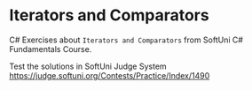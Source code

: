 # Iterators and Comparators

C# Exercises about `Iterators and Comparators` from SoftUni C# Fundamentals Course.

Test the solutions in SoftUni Judge System https://judge.softuni.org/Contests/Practice/Index/1490
